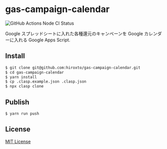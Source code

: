 # gas-campaign-calendar

![GitHub Actions Node CI Status](https://github.com/hiroxto/gas-campaign-calendar/workflows/Node%20CI/badge.svg)

Google スプレッドシートに入れた各種還元のキャンペーンを Google カレンダーに入れる Google Apps Script.

## Install

```sh
$ git clone git@github.com:hiroxto/gas-campaign-calendar.git
$ cd gas-campaign-calendar
$ yarn install
$ cp .clasp.example.json .clasp.json
$ npx clasp clone
```

## Publish

```sh
$ yarn run push
```

## License

[MIT License](https://github.com/hiroxto/gas-campaign-calendar/blob/master/LICENSE "MIT License")
